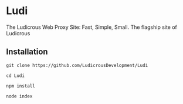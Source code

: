 # Ludi
The Ludicrous Web Proxy Site: Fast, Simple, Small. The flagship site of Ludicrous

## Installation

```console
git clone https://github.com/LudicrousDevelopment/Ludi

cd Ludi

npm install

node index
```
